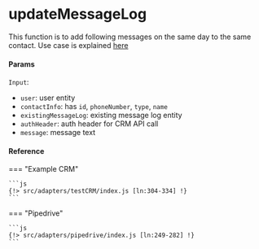 # updateMessageLog

This function is to add following messages on the same day to the same contact. Use case is explained [here](./addMessageLog.md)

#### Params
`Input`:
- `user`: user entity
- `contactInfo`: has `id`, `phoneNumber`, `type`, `name`
- `existingMessageLog`: existing message log entity
- `authHeader`: auth header for CRM API call
- `message`: message text

#### Reference
=== "Example CRM"

    ```js
    {!> src/adapters/testCRM/index.js [ln:304-334] !}
	```
	
=== "Pipedrive"

	```js
    {!> src/adapters/pipedrive/index.js [ln:249-282] !}
	```

